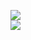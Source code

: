 [![](https://img.shields.io/badge/Made%20With-Github%20Spray-lightgrey.svg?style=for-the-badge&logo=github)](https://github.com/Annihil/github-spray#3855)  
[![](https://i.imgur.com/2DrTn0Z.gif)](https://github.com/Annihil/github-spray)
